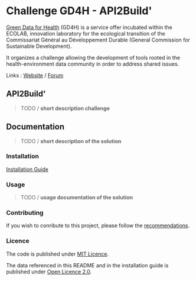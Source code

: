 # Challenge GD4H - API2Build'

<a href="https://gd4h.ecologie.gouv.fr/" target="_blank" rel="noreferrer">Green Data for Health</a> (GD4H) is a service offer incubated within the ECOLAB, innovation laboratory for the ecological transition of the Commissariat Général au Développement Durable (General Commission for Sustainable Development).

It organizes a challenge allowing the development of tools rooted in the health-environment data community in order to address shared issues.

Links : 
<a href="https://challenge.gd4h.ecologie.gouv.fr/" target="_blank" rel="noreferrer">Website</a> /
<a href="https://forum.challenge.gd4h.ecologie.gouv.fr/" target="_blank" rel="noreferrer">Forum</a>

## API2Build'

>TODO / **short description challenge**

## **Documentation**

>TODO / **short description of the solution**

### **Installation**

[Installation Guide](/INSTALL.md)

### **Usage**

>TODO / **usage documentation of the solution**

### **Contributing**

If you wish to conribute to this project, please follow the [recommendations](/CONTRIBUTING.md).

### **Licence**

The code is published under [MIT Licence](/LICENSE).

The data referenced in this README and in the installation guide is published under <a href="https://www.etalab.gouv.fr/wp-content/uploads/2018/11/open-licence.pdf">Open Licence 2.0</a>.